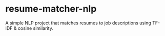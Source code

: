 # resume-matcher-nlp
A simple NLP project that matches resumes to job descriptions using TF-IDF &amp; cosine similarity.
